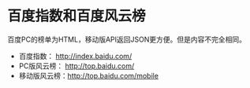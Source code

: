 # 百度指数和百度风云榜
百度PC的榜单为HTML，移动版API返回JSON更方便。但是内容不完全相同。

- 百度指数：    http://index.baidu.com/
- PC版风云榜：  http://top.baidu.com/
- 移动版风云榜：http://top.baidu.com/mobile

